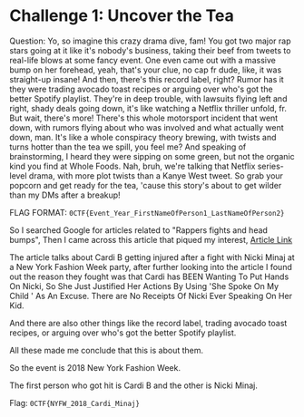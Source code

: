 # Challenge 1: Uncover the Tea

Question: Yo, so imagine this crazy drama dive, fam! You got two major rap stars going at it like it's nobody's business, 
taking their beef from tweets to real-life blows at some fancy event. One even came out with a massive bump on her forehead,
yeah, that's your clue, no cap fr dude, like, it was straight-up insane! And then, there's this record label, right? 
Rumor has it they were trading avocado toast recipes or arguing over who's got the better Spotify playlist. They're in deep 
trouble, with lawsuits flying left and right, shady deals going down, it's like watching a Netflix thriller unfold, fr. But 
wait, there's more! There's this whole motorsport incident that went down, with rumors flying about who was involved and what 
actually went down, man. It's like a whole conspiracy theory brewing, with twists and turns hotter than the tea we spill, you 
feel me? And speaking of brainstorming, I heard they were sipping on some green, but not the organic kind you find at Whole 
Foods. Nah, bruh, we're talking that Netflix series-level drama, with more plot twists than a Kanye West tweet. So grab your 
popcorn and get ready for the tea, 'cause this story's about to get wilder than my DMs after a breakup!

FLAG FORMAT: ```0CTF{Event_Year_FirstNameOfPerson1_LastNameOfPerson2}```

So I searched Google for articles related to "Rappers fights and head bumps",
Then I came across this article that piqued my interest,
[Article Link](https://www.usatoday.com/story/life/people/2018/09/08/cardi-b-and-nicki-minaj-fight-new-york-fashion-week-party/1237978002/)

The article talks about Cardi B getting injured after a fight with Nicki Minaj at a New York Fashion Week party, after further looking into the 
article I found out the reason they fought was that Cardi has BEEN Wanting To Put Hands On Nicki, So She Just Justified Her Actions By Using 'She Spoke On My Child
' As An Excuse. There are No Receipts Of Nicki Ever Speaking On Her Kid.

And there are also other things like the record label, trading avocado toast recipes, or arguing over who's got the better Spotify playlist.

All these made me conclude that this is about them.

So the event is 2018 New York Fashion Week.

The first person who got hit is Cardi B and the other is Nicki Minaj.

Flag: ```0CTF{NYFW_2018_Cardi_Minaj}```
